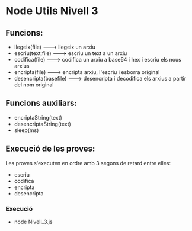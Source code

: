 # Node Utils Nivell 3

## **Funcions:**
  * llegeix(file)           ---> llegeix un arxiu
  * escriu(text,file)       ---> escriu un text a un arxiu
  * codifica(file)          ---> codifica un arxiu a base64 i hex i escriu els nous arxius
  * encripta(file)          ---> encripta arxiu, l'escriu i esborra original
  * desencripta(basefile)   ---> desencripta i decodifica els arxius a partir del nom original
  
## **Funcions auxiliars:**
  * encriptaString(text)
  * desencriptaString(text)
  * sleep(ms)

## **Execució de les proves:**
Les proves s'executen en ordre amb 3 segons de retard entre elles:
  * escriu
  * codifica
  * encripta
  * desencripta
  
  ### Execució
  * node Nivell_3.js
   
